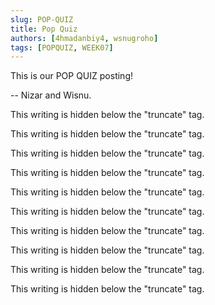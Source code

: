 ```yaml
---
slug: POP-QUIZ
title: Pop Quiz
authors: [4hmadanbiy4, wsnugroho]
tags: [POPQUIZ, WEEK07]
---
```


This is our POP QUIZ posting!

-- Nizar and Wisnu.

<!--truncate-->

This writing is hidden below the "truncate" tag.

This writing is hidden below the "truncate" tag.

This writing is hidden below the "truncate" tag.

This writing is hidden below the "truncate" tag.

This writing is hidden below the "truncate" tag.

This writing is hidden below the "truncate" tag.

This writing is hidden below the "truncate" tag.

This writing is hidden below the "truncate" tag.

This writing is hidden below the "truncate" tag.

This writing is hidden below the "truncate" tag.
